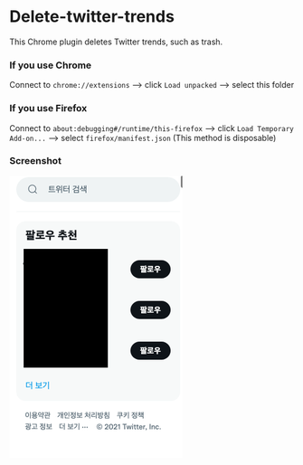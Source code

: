 # Delete-twitter-trends

This Chrome plugin deletes Twitter trends, such as trash.

### If you use Chrome
Connect to `chrome://extensions` --> click `Load unpacked` --> select this folder

### If you use Firefox
Connect to `about:debugging#/runtime/this-firefox` --> click `Load Temporary Add-on...` --> select `firefox/manifest.json` (This method is disposable)

### Screenshot
![screenshot](screenshot.png)